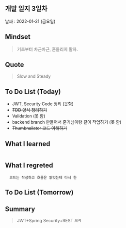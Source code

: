 ## 개발 일지 3일차

날짜 : 2022-01-21 (금요일)

## Mindset

> 기초부터 차근차근, 흔들리지 말자.

## Quote

> Slow and Steady

## To Do List (Today)

- JWT, Security Code 정리 (못함)
- ~~TDD 양식 정리하기~~
- Validation (못 함)
- backend branch 만들어서 준기님이랑 같이 작업하기 (못 함)
- ~~Thumbnailator 코드 이해하기~~

## What I learned

```plain

```

## What I regreted

```plain
  코드는 작성하고 흐름은 읽엇는데 다시 한
```

## To Do List (Tomorrow)

## Summary

> JWT+Spring Security+REST API
